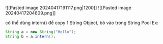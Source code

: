 ![[Pasted image 20240417191117.png|1200]]
![[Pasted image 20240417204609.png]]

có thể dùng intern() để copy 1 String Object, bỏ vào trong String Pool
Ex:
```java
String a = new String("Hello");
String b = a.intern();
```